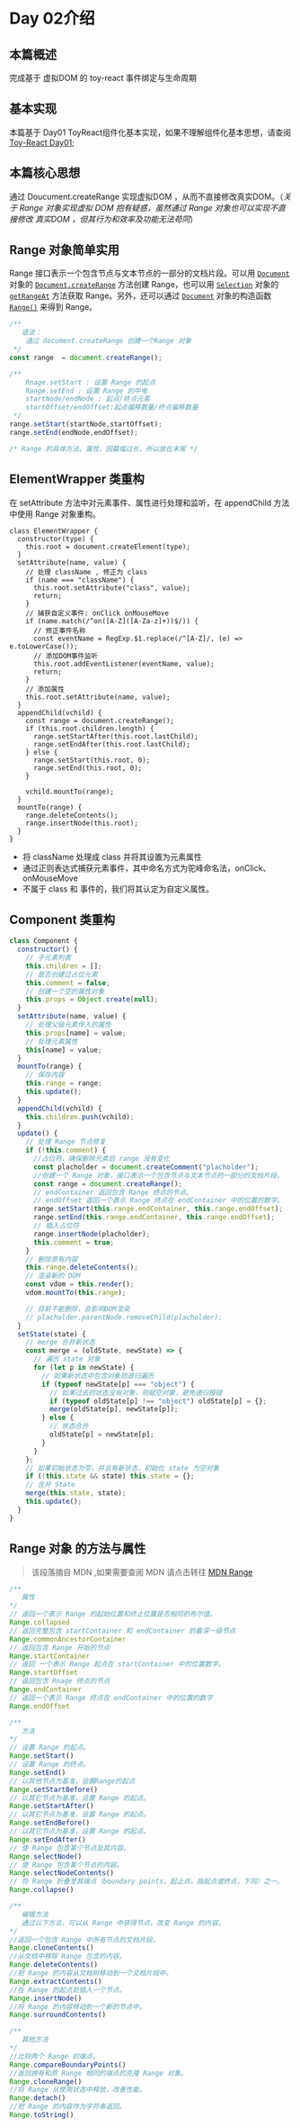 # Day 02介绍

## 本篇概述

完成基于 虚拟DOM 的 toy-react 事件绑定与生命周期

## 基本实现

本篇基于 Day01 ToyReact组件化基本实现，如果不理解组件化基本思想，请查阅[Toy-React Day01](../day01);

## 本篇核心思想

通过 Doucument.createRange 实现虚拟DOM ，从而不直接修改真实DOM。（*关于 Range 对象实现虚拟 DOM 抱有疑惑，虽然通过 Range 对象也可以实现不直接修改 真实DOM ，但其行为和效率及功能无法苟同*）

## Range 对象简单实用

Range 接口表示一个包含节点与文本节点的一部分的文档片段。可以用 [`Document`](https://developer.mozilla.org/zh-CN/docs/Web/API/Document) 对象的 [`Document.createRange`](https://developer.mozilla.org/zh-CN/docs/Web/API/Document/createRange) 方法创建 Range，也可以用 [`Selection`](https://developer.mozilla.org/zh-CN/docs/Web/API/Selection) 对象的 [`getRangeAt`](https://developer.mozilla.org/zh-CN/docs/Web/API/Selection/getRangeAt) 方法获取 Range。另外，还可以通过 [`Document`](https://developer.mozilla.org/zh-CN/docs/Web/API/Document) 对象的构造函数 [`Range()`](https://developer.mozilla.org/zh-CN/docs/Web/API/Range/Range) 来得到 Range。

```js
/**
   语法：
   	通过 document.createRange 创建一个Range 对象
 */
const range  = document.createRange();

/**
	Rnage.setStart : 设置 Range 的起点
	Range.setEnd : 设置 Range 的中电
	startNode/endNode : 起点/终点元素
	startOffset/endOffset:起点偏移数量/终点偏移数量
 */
range.setStart(startNode,startOffset);
range.setEnd(endNode,endOffset);

/* Range 的具体方法、属性，因篇幅过长，所以放在末尾 */
```

## ElementWrapper 类重构

在 setAttribute 方法中对元素事件、属性进行处理和监听，在 appendChild 方法中使用 Range 对象重构。

```JS
class ElementWrapper {
  constructor(type) {
    this.root = document.createElement(type);
  }
  setAttribute(name, value) {
    // 处理 className , 修正为 class
    if (name === "className") {
      this.root.setAttribute("class", value);
      return;
    }
    // 捕获自定义事件: onClick onMouseMove
    if (name.match(/^on([A-Z]([A-Za-z]+))$/)) {
      // 修正事件名称
      const eventName = RegExp.$1.replace(/^[A-Z]/, (e) => e.toLowerCase());
      // 添加DOM事件监听
      this.root.addEventListener(eventName, value);
      return;
    }
    // 添加属性
    this.root.setAttribute(name, value);
  }
  appendChild(vchild) {
    const range = document.createRange();
    if (this.root.children.length) {
      range.setStartAfter(this.root.lastChild);
      range.setEndAfter(this.root.lastChild);
    } else {
      range.setStart(this.root, 0);
      range.setEnd(this.root, 0);
    }

    vchild.mountTo(range);
  }
  mountTo(range) {
    range.deleteContents();
    range.insertNode(this.root);
  }
}
```

* 将 className 处理成 class 并将其设置为元素属性
* 通过正则表达式捕获元素事件，其中命名方式为驼峰命名法，onClick、onMouseMove
* 不属于 class 和 事件的，我们将其认定为自定义属性。

## Component 类重构

```js
class Component {
  constructor() {
    // 子元素列表
    this.children = [];
    // 是否创建过占位元素
    this.comment = false;
    // 创建一个空的属性对象
    this.props = Object.create(null);
  }
  setAttribute(name, value) {
    // 处理父级元素传入的属性
    this.props[name] = value;
    // 处理元素属性
    this[name] = value;
  }
  mountTo(range) {
    // 保存内容
    this.range = range;
    this.update();
  }
  appendChild(vchild) {
    this.children.push(vchild);
  }
  update() {
    // 处理 Range 节点修复
    if (!this.comment) {
      //占位符，确保删除元素后 range 没有变化
      const placholder = document.createComment("placholder");
      //创建一个 Range 对象，接口表示一个包含节点与文本节点的一部分的文档片段。
      const range = document.createRange();
      // endContainer 返回包含 Range 终点的节点。
      // endOffset 返回一个表示 Range 终点在 endContainer 中的位置的数字。
      range.setStart(this.range.endContainer, this.range.endOffset);
      range.setEnd(this.range.endContainer, this.range.endOffset);
      // 插入占位符
      range.insertNode(placholder);
      this.comment = true;
    }
    // 删除原有内容
    this.range.deleteContents();
    // 渲染新的 DOM
    const vdom = this.render();
    vdom.mountTo(this.range);

    // 目前不能删除，会影响DOM渲染
    // placholder.parentNode.removeChild(placholder);
  }
  setState(state) {
    // merge 合并新状态
    const merge = (oldState, newState) => {
      // 遍历 state 对象
      for (let p in newState) {
        // 如果新状态中包含对象则递归遍历
        if (typeof newState[p] === "object") {
          // 如果过去的状态没有对象，则赋空对象，避免递归报错
          if (typeof oldState[p] !== "object") oldState[p] = {};
          merge(oldState[p], newState[p]);
        } else {
          // 状态合并
          oldState[p] = newState[p];
        }
      }
    };
    // 如果初始状态为空，并且有新状态，初始化 state 为空对象
    if (!this.state && state) this.state = {};
    // 合并 State
    merge(this.state, state);
    this.update();
  }
}
```



## Range 对象 的方法与属性

> 该段落摘自 MDN ,如果需要查阅 MDN 请点击转往 [MDN Range](https://developer.mozilla.org/zh-CN/docs/Web/API/Range)

```js
/**
   属性
*/
// 返回一个表示 Range 的起始位置和终止位置是否相同的布尔值。
Range.collapsed
// 返回完整包含 startContainer 和 endContainer 的最深一级节点
Range.commonAncestorContainer
// 返回包含 Range 开始的节点
Range.startContainer
// 返回 一个表示 Range 起点在 startContainer 中的位置数字。
Range.startOffset
// 返回包含 Rnage 终点的节点
Range.endContainer
// 返回一个表示 Range 终点在 endContainer 中的位置的数字
Range.endOffset

/**
   方法
*/
// 设置 Range 的起点。
Range.setStart()
// 设置 Range 的终点。
Range.setEnd()
// 以其他节点为基准，设置Range的起点
Range.setStartBefore()
// 以其它节点为基准，设置 Range 的起点。
Range.setStartAfter()
// 以其它节点为基准，设置 Range 的起点。
Range.setEndBefore()
// 以其它节点为基准，设置 Range 的起点。
Range.setEndAfter()
// 使 Range 包含某个节点及其内容。
Range.selectNode()
// 使 Range 包含某个节点的内容。
Range.selectNodeContents()
// 将 Range 折叠至其端点（boundary points，起止点，指起点或终点，下同）之一。
Range.collapse()

/**
   编辑方法
   通过以下方法，可以从 Range 中获得节点，改变 Range 的内容。
*/
//返回一个包含 Range 中所有节点的文档片段。
Range.cloneContents()
//从文档中移除 Range 包含的内容。
Range.deleteContents()
//把 Range 的内容从文档树移动到一个文档片段中。
Range.extractContents()
//在 Range 的起点处插入一个节点。
Range.insertNode()
//将 Range 的内容移动到一个新的节点中。
Range.surroundContents()

/**
   其他方法
*/
//比较两个 Range 的端点。
Range.compareBoundaryPoints()
//返回拥有和原 Range 相同的端点的克隆 Range 对象。
Range.cloneRange()
//将 Range 从使用状态中释放，改善性能。
Range.detach()
//把 Range 的内容作为字符串返回。
Range.toString()
```

